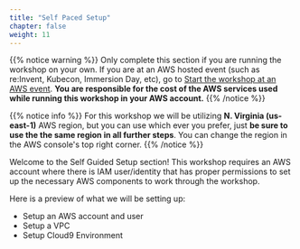 ```yaml
---
title: "Self Paced Setup"
chapter: false
weight: 11
---
```


{{% notice warning %}}
Only complete this section if you are running the workshop on your own. If you are at an AWS hosted event (such as re:Invent, Kubecon, Immersion Day, etc), go to [Start the workshop at an AWS event](aws_event.html).
**You are responsible for the cost of the AWS services used while running this workshop in your AWS account.**
{{% /notice %}}

{{% notice info %}}
For this workshop we will be utilizing **N. Virginia (us-east-1)** AWS region, but you can use which ever you prefer, just **be sure to use the the same region in all further steps**. You can change the region in the AWS console's top right corner.
{{% /notice %}}

Welcome to the Self Guided Setup section! This workshop requires an AWS account where there is IAM user/identity that has proper permissions to set up the necessary AWS components to work through the workshop.

Here is a preview of what we will be setting up:
- Setup an AWS account and user
- Setup a VPC
- Setup Cloud9 Environment